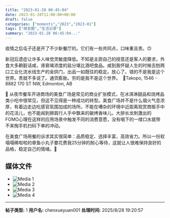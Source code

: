 ```yaml
---
title: "2023-01-28 06:45:04"
date: 2023-01-28T11:00:00+08:00
draft: false
categories: ["moments","2023","2023-01"]
tags: ["朋友圈","生活记录"]
summary: "2023-01-28 06:45:04..."
---
```


疫情之后屯子还是开了不少新餐厅的。它们有一些共同点，口味重且贵。🙃 ​

新冠后遗症让许多人味觉灵敏度降低。不知是主厨自己的授意还是客人的要求，外食大多齁脏话咸，肾衰竭浓度的盐分堪比酒吧食品。咸到我怀疑人生的时候去刨两口工业化流水线生产的金拱门，出品一如既往的稳定。放心了。错的不是我是这个世界。
​
​贵就不多说了。通货膨胀。穷的是我不是这个世界。
​
​📍Takopo, 1546 - 8882 170 ST NW, Edmonton, AB

📝 从夜市餐车开进商场的美食广场是常见的商业扩张模式，在冰淇淋甜品和烧烤品类小吃中很常见，但这不见得是一种成功的转型。美食广场并不是什么烟火气息浓厚，有着边走边吃感官氛围加成的场所。不能在嘈杂的环境中近距离观赏商贩手中的花活儿，也不能闻到擦肩行人手中飘来的碳烤香味儿。大排长龙刺激出的FOMO心理在这样的应用场景中触发不同的消费意愿，没有咽下的一缕口水就带不来掏手机扫码下单的冲动。

在美食广场用餐的诉求其实很简单：品质稳定、选择丰富，高效省力。所以一份软塌塌稀啦啦的章鱼小丸子要花费我25分钟的耐心等待，这就让人很难保持良好的品格，稳定自己的情绪。🤨

## 媒体文件

- ![Media 1](/Moments/photos/2023-01-28/202301280645040.jpg)
- ![Media 2](/Moments/photos/2023-01-28/202301280645041.jpg)
- ![Media 3](/Moments/photos/2023-01-28/202301280645042.jpg)
- ![Media 4](/Moments/photos/2023-01-28/202301280645043.jpg)

---

**帖子类型:** 1
**用户名:** chenxueyuan001
**处理时间:** 2025/8/28 19:20:57